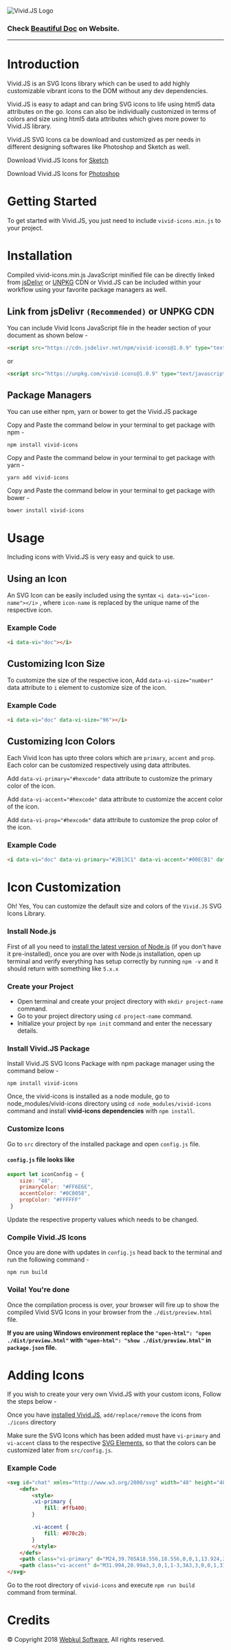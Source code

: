 ![Vivid.JS Logo](https://webkul.github.io/vivid/assets/res/vivid-logo.svg)
### Check [Beautiful Doc](https://webkul.github.io/vivid/docs.html) on Website.

---

# Introduction
Vivid.JS is an SVG Icons library which can be used to add highly customizable vibrant icons to the DOM without any dev dependencies.

Vivid.JS is easy to adapt and can bring SVG icons to life using html5 data attributes on the go. Icons can also be individually customized in terms of colors and size using html5 data attributes which gives more power to Vivid.JS library.

Vivid.JS SVG Icons ca be download and customized as per needs in different designing softwares like Photoshop and Sketch as well.

Download Vivid.JS Icons for [Sketch](https://bit.ly/vivid-sketch)

Download Vivid.JS Icons for [Photoshop](https://bit.ly/vivid-ps)

# Getting Started
To get started with Vivid.JS, you just need to include `vivid-icons.min.js` to your project.

# Installation
Compiled vivid-icons.min.js JavaScript minified file can be directly linked from [jsDelivr](https://www.jsdelivr.com/) or [UNPKG](https://unpkg.com/#/) CDN or Vivid.JS can be included within your workflow using your favorite package managers as well.

## Link from jsDelivr `(Recommended)` or UNPKG CDN
You can include Vivid Icons JavaScript file in the header section of your document as shown below -

```html
<script src="https://cdn.jsdelivr.net/npm/vivid-icons@1.0.9" type="text/javascript"></script>
```

or

```html
<script src="https://unpkg.com/vivid-icons@1.0.9" type="text/javascript"></script>
```

## Package Managers
You can use either npm, yarn or bower to get the Vivid.JS package

Copy and Paste the command below in your terminal to get package with npm -
```cli
npm install vivid-icons
```
Copy and Paste the command below in your terminal to get package with yarn -
```cli
yarn add vivid-icons
```
Copy and Paste the command below in your terminal to get package with bower -
```cli
bower install vivid-icons
```
# Usage
Including icons with Vivid.JS is very easy and quick to use.

## Using an Icon
An SVG Icon can be easily included using the syntax `<i data-vi="icon-name"></i>` , where `icon-name` is replaced by the unique name of the respective icon.

### Example Code
```html
<i data-vi="doc"></i>
```

## Customizing Icon Size
To customize the size of the respective icon, Add `data-vi-size="number"` data attribute to `i` element to customize size of the icon.

### Example Code
```html
<i data-vi="doc" data-vi-size="96"></i>
```

## Customizing Icon Colors
Each Vivid Icon has upto three colors which are `primary`, `accent` and `prop`. Each color can be customized respectively using data attributes.

Add `data-vi-primary="#hexcode"` data attribute to customize the primary color of the icon.

Add `data-vi-accent="#hexcode"` data attribute to customize the accent color of the icon.

Add `data-vi-prop="#hexcode"` data attribute to customize the prop color of the icon.

### Example Code
```html
<i data-vi="doc" data-vi-primary="#2B13C1" data-vi-accent="#00ECB1" data-vi-prop="#CEFAFF"></i>
```

# Icon Customization
Oh! Yes, You can customize the default size and colors of the `Vivid.JS` SVG Icons Library.

### Install Node.js
First of all you need to [install the latest version of Node.js](https://nodejs.org/en/) (if you don't have it pre-installed), once you are over with Node.js installation, open up terminal and verify everything has setup correctly by running `npm -v` and it should return with something like `5.x.x`

### Create your Project
* Open terminal and create your project directory with `mkdir project-name` command.
* Go to your project directory using `cd project-name` command.
* Initialize your project by `npm init` command and enter the necessary details.

### Install Vivid.JS Package
Install Vivid.JS SVG Icons Package with npm package manager using the command below -
```cli
npm install vivid-icons
```

Once, the vivid-icons is installed as a node module, go to node_modules/vivid-icons directory using `cd node_modules/vivid-icons` command and install **vivid-icons dependencies** with `npm install`.

### Customize Icons
Go to `src` directory of the installed package and open `config.js` file.

#### `config.js` file looks like
```javascript
export let iconConfig = { 
    size: "48", 
    primaryColor: "#FF6E6E", 
    accentColor: "#0C0058", 
    propColor: "#FFFFFF" 
 } 
```
Update the respective property values which needs to be changed.

### Compile Vivid.JS Icons
Once you are done with updates in `config.js` head back to the terminal and run the following command -
```cli
npm run build
```

### Voila! You're done
Once the compilation process is over, your browser will fire up to show the compiled Vivid SVG Icons in your browser from the `./dist/preview.html` file.

**If you are using Windows environment replace the `"open-html": "open ./dist/preview.html"` with `"open-html": "show ./dist/preview.html"` in `package.json` file.**

# Adding Icons
If you wish to create your very own Vivid.JS with your custom icons, Follow the steps below -

Once you have [installed Vivid.JS](#install-vividjs-package), `add/replace/remove` the icons from `./icons` directory

Make sure the SVG Icons which has been added must have `vi-primary` and `vi-accent` class to the respective [SVG Elements](https://developer.mozilla.org/en-US/docs/Web/SVG/Element), so that the colors can be customized later from `src/config.js`.

### Example Code
```html
<svg id="chat" xmlns="http://www.w3.org/2000/svg" width="48" height="48" viewBox="0 0 48 48">
    <defs>
        <style>
        .vi-primary {
            fill: #ffb400;
        }

        .vi-accent {
            fill: #070c2b;
        }
        </style>
    </defs>
    <path class="vi-primary" d="M24,39.765A18.556,18.556,0,0,1,13.924,37.1L7,44V23.882l0.012,0.006C7.011,23.791,7,23.7,7,23.6,7,14.369,13.247,8,24,8s17,6.652,17,15.882S34.753,39.765,24,39.765Z"/>   
    <path class="vi-accent" d="M31.994,20.99a3,3,0,1,1-3,3A3,3,0,0,1,31.994,20.99ZM24,21a3,3,0,1,1-3,3A3,3,0,0,1,24,21Zm-8,0a3,3,0,1,1-3,3A3,3,0,0,1,16,21Z"/>   
</svg>
```
Go to the root directory of `vivid-icons` and execute `npm run build` command from terminal.

# Credits
© Copyright 2018 [Webkul Software](https://webkul.com), All rights reserved.
